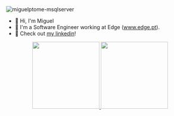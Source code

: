 <img align="center" alt="miguelptome-msqlserver"  src="https://komarev.com/ghpvc/?username=miguelptome&style=flat-square">

- 👋 Hi, I'm Miguel  </br>
- 👀 I'm a Software Engineer working at Edge (www.edge.pt).  </br>
- 💬 Check out [my linkedin](https://www.linkedin.com/in/miguelptome)!

<div align="center">
  <a href="https://github.com/miguelptome">
  <img height="180em" src="https://github-readme-stats.vercel.app/api?username=miguelptome&show_icons=true&theme=dracula&include_all_commits=true&count_private=true&cache_seconds=1800"/>
  <img height="180em" src="https://github-readme-stats.vercel.app/api/top-langs/?username=miguelptome&layout=compact&langs_count=7&theme=dracula&cache_seconds=1800"/>
</div>
